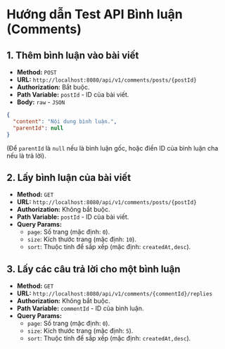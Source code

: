 # Hướng dẫn Test API Bình luận (Comments)

## 1. Thêm bình luận vào bài viết

-   **Method:** `POST`
-   **URL:** `http://localhost:8080/api/v1/comments/posts/{postId}`
-   **Authorization:** Bắt buộc.
-   **Path Variable:** `postId` - ID của bài viết.
-   **Body:** `raw` - `JSON`

```json
{
  "content": "Nội dung bình luận.",
  "parentId": null 
}
```
(Để `parentId` là `null` nếu là bình luận gốc, hoặc điền ID của bình luận cha nếu là trả lời).

## 2. Lấy bình luận của bài viết

-   **Method:** `GET`
-   **URL:** `http://localhost:8080/api/v1/comments/posts/{postId}`
-   **Authorization:** Không bắt buộc.
-   **Path Variable:** `postId` - ID của bài viết.
-   **Query Params:**
    -   `page`: Số trang (mặc định: `0`).
    -   `size`: Kích thước trang (mặc định: `10`).
    -   `sort`: Thuộc tính để sắp xếp (mặc định: `createdAt,desc`).

## 3. Lấy các câu trả lời cho một bình luận

-   **Method:** `GET`
-   **URL:** `http://localhost:8080/api/v1/comments/{commentId}/replies`
-   **Authorization:** Không bắt buộc.
-   **Path Variable:** `commentId` - ID của bình luận.
-   **Query Params:**
    -   `page`: Số trang (mặc định: `0`).
    -   `size`: Kích thước trang (mặc định: `5`).
    -   `sort`: Thuộc tính để sắp xếp (mặc định: `createdAt,desc`).